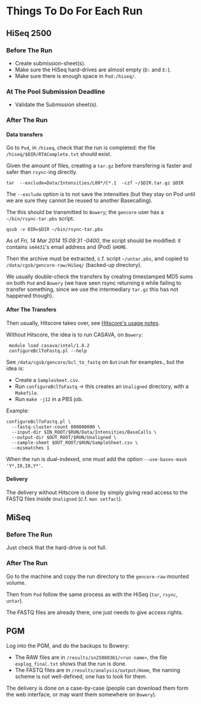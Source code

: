 Things To Do For Each Run
=========================


HiSeq 2500
----------

### Before The Run

- Create submission-sheet(s).
- Make sure the HiSeq hard-drives are almost empty (`D:` and `E:`).
- Make sure there is enough space in `Pod:/hiseq/`.

### At The Pool Submission Deadline

- Validate the Submission sheet(s).

### After The Run

#### Data transfers

Go to `Pod`, in `/hiseq`, check that the run is completed:
the file `/hiseq/$DIR/RTAComplete.txt` should exist.

Given the amount of files, creating a `tar.gz` before transfering is faster and
safer than `rsync`-ing directly.

    tar  --exclude=Data/Intensities/L00*/C*.1  -czf ~/$DIR.tar.gz $DIR

The `--exclude` option is to not save the intensities (but they stay on Pod
until we are sure they cannot be reused to another Basecalling).

The this should be transmitted to `Bowery`; the `gencore` user has a
`~/bin/rsync-tar.pbs` script.

    qsub -v DIR=$DIR ~/bin/rsync-tar.pbs

As of *Fri, 14 Mar 2014 15:09:31 -0400*, the script should be modified: it
contains `sm4431`'s email address and (Pod) `$HOME`.

Then the archive must be extracted, c.f. script `~/untar.pbs`, and
copied to `/data/cgsb/gencore-raw/HiSeq/` (backed-up directory).

We usually double-check the transfers by creating timestamped MD5 sums on both
`Pod` and `Bowery` (we have seen rsync returning `0` while failing to transfer
something, since we use the intermediary `tar.gz` this has not happened
though).

#### After The Transfers

Then usually, Hitscore takes over, see [Hitscore's usage
notes](./hitscore_usage.md).

Without Hitscore, the idea is to run CASAVA, on `Bowery`:

     module load casava/intel/1.8.2
     configureBclToFastq.pl --help

See `/data/cgsb/gencore/bcl_to_fastq` on `Butinah` for examples., but the idea
is:

- Create a `Samplesheet.csv`.
- Run `configureBclToFastq` → this creates an `Unaligned` directory, with a
`Makefile`.
- Run `make -j12` in a PBS job.


Example:

    configureBclToFastq.pl \
      --fastq-cluster-count 800000000 \
      --input-dir $IN_ROOT/$RUN/Data/Intensities/BaseCalls \
      --output-dir $OUT_ROOT/$RUN/Unaligned \
      --sample-sheet $OUT_ROOT/$RUN/SampleSheet.csv \
      --mismatches 1

When the run is dual-indexed, one must add the option
`--use-bases-mask 'Y*,I8,I8,Y*'`.

#### Delivery

The delivery without Hitscore is done by simply giving read access to the FASTQ
files inside `Unaligned` (c.f. `man setfacl`).

MiSeq
-----

### Before The Run

Just check that the hard-drive is not full.

### After The Run

Go to the machine and copy the run directory to the `gencore-raw` mounted
volume.

Then from `Pod` follow the same process as with the HiSeq (`tar`, `rsync`,
`untar`).

The FASTQ files are already there, one just needs to give access rights.

PGM
---

Log into the PGM, and do the backups to Bowery:

- The RAW files are in `/results/sn25080361/<run name>`, the file
`explog_final.txt` shows that the run is done.
- The FASTQ files are in `/results/analysis/output/Home`, the naming scheme is
not well-defined, one has to look for them.

The delivery is done on a case-by-case (people can download them form the web
interface, or may want them somewhere on `Bowery`).
